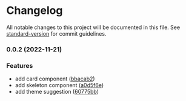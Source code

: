 # Changelog

All notable changes to this project will be documented in this file. See
[standard-version](https://github.com/conventional-changelog/standard-version)
for commit guidelines.

### 0.0.2 (2022-11-21)

### Features

- add card component
  ([bbacab2](https://github.com/johanbook/aurora/commit/bbacab2955fe114ea76fbd8813358199dd73a9e2))
- add skeleton component
  ([a0d5f6e](https://github.com/johanbook/aurora/commit/a0d5f6e27204d74e6b9e2247619f86f95e2de317))
- add theme suggestion
  ([60775bb](https://github.com/johanbook/aurora/commit/60775bb995d538b1469319cd608eaf3da7a79e55))
